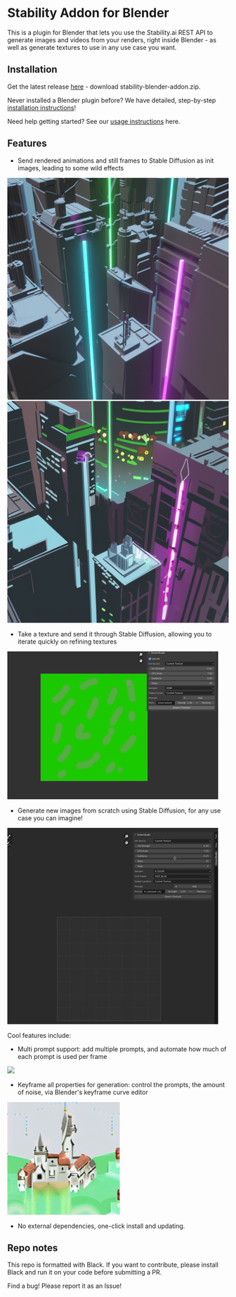 # Stability Addon for Blender

This is a plugin for Blender that lets you use the Stability.ai REST API to generate images and videos from your renders, right inside Blender - as well as generate textures to use in any use case you want.

## Installation

Get the latest release [here](https://github.com/Stability-AI/stability-blender-addon/releases) - download stability-blender-addon.zip.

Never installed a Blender plugin before? We have detailed, step-by-step 
[installation instructions](/Installing.md)!

Need help getting started? See our [usage instructions](/Usage.md) here.

## Features

* Send rendered animations and still frames to Stable Diffusion as init images, leading to some wild effects

![](/content/city_init.png)
![](/content/city_result.png)

* Take a texture and send it through Stable Diffusion, allowing you to iterate quickly on refining textures

![](/content/img2img.gif)
* Generate new images from scratch using Stable Diffusion, for any use case you can imagine!

![](/content/text2img.gif)


Cool features include:

* Multi prompt support: add multiple prompts, and automate how much of each prompt is used per frame

![](/content/city_pan.gif)
* Keyframe all properties for generation: control the prompts, the amount of noise, via Blender's keyframe curve editor


![](/content/param_keyframing.gif)
* No external dependencies, one-click install and updating.

## Repo notes

This repo is formatted with Black. If you want to contribute, please install Black and run it on your code before submitting a PR.

Find a bug! Please report it as an Issue!